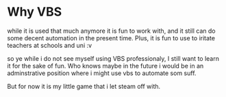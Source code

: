 # Why VBS

while it is used that much anymore it is fun to work with, and it still can do some decent automation in the present time.
Plus, it is fun to use to iritate teachers at schools and uni :v

so ye while i do not see myself using VBS professionaly, I still want to learn it for the sake of fun. Who knows maybe in the future i would be in an adminstrative position where i might use vbs to automate som suff.

But for now it is my little game that i let steam off with.
